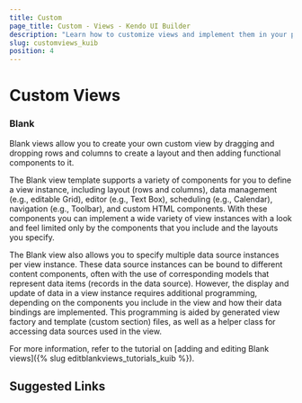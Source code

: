 ```yaml
---
title: Custom
page_title: Custom - Views - Kendo UI Builder
description: "Learn how to customize views and implement them in your project when working with the Kendo UI Builder tool for creating and managing Angular and AngularJS-based web applications."
slug: customviews_kuib
position: 4
---
```


# Custom Views

### Blank

Blank views allow you to create your own custom view by dragging and dropping rows and columns to create a layout and then adding functional components to it.

The Blank view template supports a variety of components for you to define a view instance, including layout (rows and columns), data management (e.g., editable Grid), editor (e.g., Text Box), scheduling (e.g., Calendar), navigation (e.g., Toolbar), and custom HTML components. With these components you can implement a wide variety of view instances with a look and feel limited only by the components that you include and the layouts you specify.

The Blank view also allows you to specify multiple data source instances per view instance. These data source instances can be bound to different content components, often with the use of corresponding models that represent data items (records in the data source). However, the display and update of data in a view instance requires additional programming, depending on the components you include in the view and how their data bindings are implemented. This programming is aided by generated view factory and template (custom section) files, as well as a helper class for accessing data sources used in the view.

For more information, refer to the tutorial on [adding and editing Blank views]({% slug editblankviews_tutorials_kuib %}).

## Suggested Links
